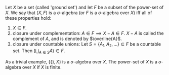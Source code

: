 Let $X$ be a set (called 'ground set') and let $F$ be a subset of the power-set of $X$.
We say that $(X, F)$ is a $\sigma$-algebra (or $F$ is a $\sigma$-algebra over $X$)
iff all of these properties hold:

1.  $X \in F$.
2.  closure under complementation:
$A \in F \implies X-A \in F$.
$X-A$ is called the complement of $A$, and is denoted by $\overline{A}$.
3.  closure under countable unions:
Let $S = \{A_1, A_2, \ldots\} \subseteq F$ be a countable set. Then
$\left(\bigcup_{A \in S} A\right) \in F$.

As a trivial example, $\{\{\}, X\}$ is a $\sigma$-algebra over $X$.
The power-set of $X$ is a $\sigma$-algebra over $X$ if $X$ is finite.

